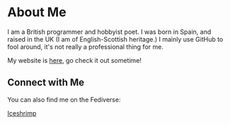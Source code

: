 # About Me

I am a British programmer and hobbyist poet. I was born in Spain, and raised in the UK (I am of English-Scottish heritage.)
I mainly use GitHub to fool around, it's not really a professional thing for me.

My website is [here](https://ewancroft.github.io), go check it out sometime!

## Connect with Me

You can also find me on the Fediverse:

[Iceshrimp](https://iceshrimp.social/@ewan)

